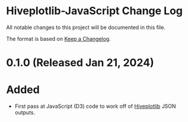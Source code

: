 Hiveplotlib-JavaScript Change Log
=================================

All notable changes to this project will be documented in this file.


The format is based on [Keep a Changelog](https://keepachangelog.com/en/1.1.0/).

# 0.1.0 (Released Jan 21, 2024)

# Added

- First pass at JavaScript (D3) code to work off of [Hiveplotlib](https://gitlab.com/geomdata/hiveplotlib) JSON outputs.
